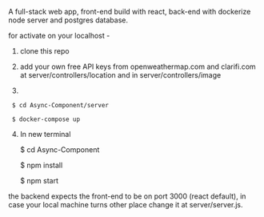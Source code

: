 A full-stack web app, front-end build with react, back-end with dockerize node server and postgres database.

for activate on your localhost -
1. clone this repo


2. add your own free API keys from openweathermap.com and clarifi.com at server/controllers/location and in server/controllers/image

3.


     $ cd Async-Component/server     

     $ docker-compose up     



4. In new terminal



     $ cd Async-Component     

     $ npm install     

     $ npm start 



the backend expects the front-end to be on port 3000 (react default), in case your local machine turns other place change it at server/server.js.
